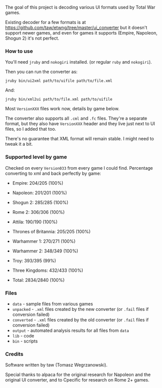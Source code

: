 The goal of this project is decoding various UI formats used by Total War games.

Existing decoder for a few formats is at https://github.com/taw/etwng/tree/master/ui_converter but it doesn't support newer games, and even for games it supports (Empire, Napoleon, Shogun 2) it's not perfect.

### How to use

You'll need `jruby` and `nokogiri` installed. (or regular `ruby` and `nokogiri`).

Then you can run the converter as:

```
jruby bin/ui2xml path/to/uifile path/to/file.xml
```

And:

```
jruby bin/xml2ui path/to/file.xml path/to/uifile
```

Most `VersionXXX` files work now, details by game below.

The converter also supports all `.cml` and `.fc` files. They're a separate format, but they also have `VersionXXX` header and they live just next to UI files, so I added that too.

There's no guarantee that XML format will remain stable. I might need to tweak it a bit.

### Supported level by game

Checked on every `Version033` from every game I could find. Percentage converting to xml and back perfectly by game:

* Empire: 204/205 (100%)
* Napoleon: 201/201 (100%)
* Shogun 2: 285/285 (100%)
* Rome 2: 306/306 (100%)
* Attila: 190/190 (100%)
* Thrones of Britannia: 205/205 (100%)
* Warhammer 1: 270/271 (100%)
* Warhammer 2: 348/349 (100%)
* Troy: 393/395 (99%)
* Three Kingdoms: 432/433 (100%)

* Total: 2834/2840 (100%)

### Files

* `data` - sample files from various games
* `unpacked` - `.xml` files created by the new converter (or `.fail` files if conversion failed)
* `converted` - `.xml` files created by the old converter (or `.fail` files if conversion failed)
* `output` - automated analysis results for all files from `data`
* `lib` - code
* `bin` - scripts

### Credits

Software written by taw (Tomasz Wegrzanowski).

Special thanks to alpaca for the original research for Napoleon and the original UI converter, and to Cpecific for research on Rome 2+ games.
